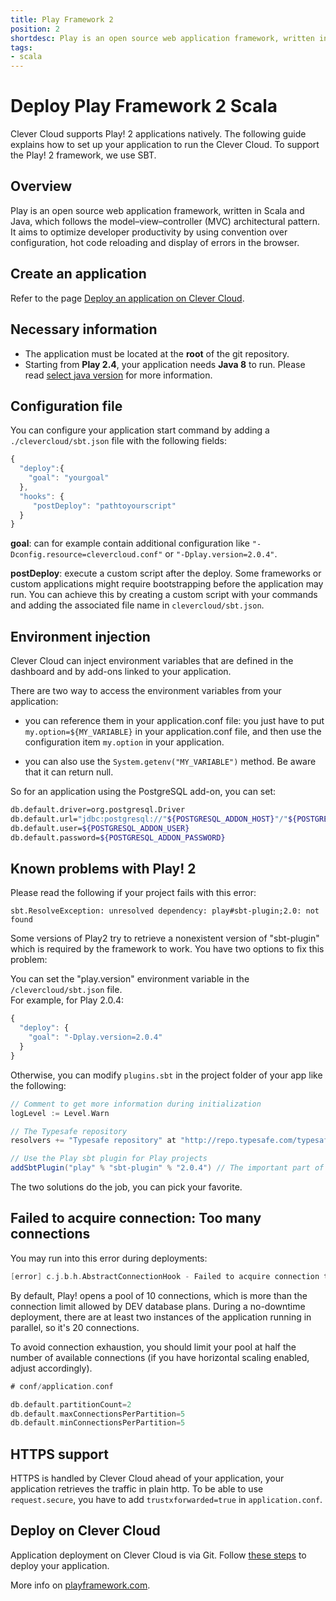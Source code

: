 ```yaml
---
title: Play Framework 2
position: 2
shortdesc: Play is an open source web application framework, written in Scala and Java, which follows the model–view–controller (MVC) architectural pattern.
tags:
- scala
---
```


# Deploy Play Framework 2 Scala

Clever Cloud supports Play! 2 applications natively. The following guide explains how to set up your application to run the Clever Cloud.
To support the Play! 2 framework, we use SBT.

## Overview

Play is an open source web application framework, written in Scala and Java, which follows the model–view–controller (MVC) architectural pattern. It aims to optimize developer productivity by using convention over configuration, hot code reloading and display of errors in the browser.

## Create an application

Refer to the page [Deploy an application on Clever Cloud](/doc/clever-cloud-overview/add-application/).

## Necessary information

* The application must be located at the **root** of the git repository.
* Starting from **Play 2.4**, your application needs **Java 8** to run. Please read [select java version](https://www.clever-cloud.com/doc/java/select-java-version/) for more information.

## Configuration file

You can configure your application start command by adding a `./clevercloud/sbt.json` file with the following fields:

```javascript
{
  "deploy":{
    "goal": "yourgoal"
  },
  "hooks": {
     "postDeploy": "pathtoyourscript"
  }
}
```

**goal**: can for example contain additional configuration like
`"-Dconfig.resource=clevercloud.conf"` or `"-Dplay.version=2.0.4"`.


**postDeploy**: execute a custom script after the deploy. Some frameworks or custom applications might require bootstrapping before the application may run.
You can achieve this by creating a custom script with your commands and
adding the associated file name in `clevercloud/sbt.json`.

## Environment injection

Clever Cloud can inject environment variables that are defined in the
dashboard and by add-ons linked to your application.

There are two way to access the environment variables from your application:

 * you can reference them in your application.conf file:
   you just have to put `my.option=${MY_VARIABLE}` in your application.conf file, and then use
   the configuration item `my.option` in your application.

 * you can also use the `System.getenv("MY_VARIABLE")` method. Be aware that it can return null.

So for an application using the PostgreSQL add-on, you can set:

```bash
db.default.driver=org.postgresql.Driver
db.default.url="jdbc:postgresql://"${POSTGRESQL_ADDON_HOST}"/"${POSTGRESQL_ADDON_DB}
db.default.user=${POSTGRESQL_ADDON_USER}
db.default.password=${POSTGRESQL_ADDON_PASSWORD}
```

## Known problems with Play! 2

Please read the following if your project fails with this error:  

`sbt.ResolveException: unresolved dependency: play#sbt-plugin;2.0: not found`

Some versions of Play2 try to retrieve a nonexistent version of
"sbt-plugin" which is required by the framework to work.
You have two options to fix this problem:

You can set the "play.version" environment variable in the
`/clevercloud/sbt.json` file.  
For example, for Play 2.0.4:

``` javascript
{
  "deploy": {
    "goal": "-Dplay.version=2.0.4"
  }
}
```

Otherwise, you can modify `plugins.sbt` in the project folder of your
app like the following:

``` scala
// Comment to get more information during initialization
logLevel := Level.Warn

// The Typesafe repository
resolvers += "Typesafe repository" at "http://repo.typesafe.com/typesafe/releases/"

// Use the Play sbt plugin for Play projects
addSbtPlugin("play" % "sbt-plugin" % "2.0.4") // The important part of the configuration
```

The two solutions do the job, you can pick your favorite.

## Failed to acquire connection: Too many connections

You may run into this error during deployments:

``` scala
[error] c.j.b.h.AbstractConnectionHook - Failed to acquire connection to jdbc:<address> Sleeping for 1000ms and trying again. Attempts left: 10. Exception: null.Message:FATAL: too many connections for role "<user>"
```

By default, Play! opens a pool of 10 connections, which is more than the
connection limit allowed by DEV database plans. During a no-downtime
deployment, there are at least two instances of the application running in
parallel, so it's 20 connections.

To avoid connection exhaustion, you should limit your pool at half the number
of available connections (if you have horizontal scaling enabled, adjust
accordingly).

``` scala
# conf/application.conf

db.default.partitionCount=2
db.default.maxConnectionsPerPartition=5
db.default.minConnectionsPerPartition=5
```


## HTTPS support

HTTPS is handled by Clever Cloud ahead of your application, your application
retrieves the traffic in plain http. To be able to use `request.secure`, you
have to add `trustxforwarded=true` in `application.conf`.

## Deploy on Clever Cloud

Application deployment on Clever Cloud is via Git. Follow [these steps](/doc/clever-cloud-overview/add-application/) to deploy your application.


More info on <a target="_blank" href="http://www.playframework.com">playframework.com</a>.

